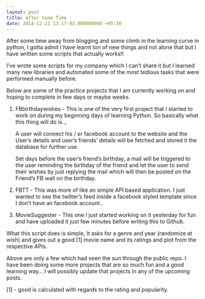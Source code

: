 ```yaml
---
layout: post
title: After Some Time
date: 2014-12-21 13:17:03.000000000 +05:30
---
```

After some time away from blogging and some climb in the learning curve in python, I gotta admit I have learnt ton of new things and not alone that but I have written some scripts that actually works!!

I’ve wrote some scripts for my company which I can’t share it but I learned many new libraries and automated some of the most tedious tasks that were performed manually before.

Below are some of the practice projects that I am currently working on and hoping to complete in few days or maybe weeks.

1) FBbirthdaywishes - This is one of the very first project that I started to work on during my beginning days of learning Python. So basically what this thing will do is..,

    A user will connect his / er facebook account to the website and the User’s details and user’s friends’ details will be fetched and stored it the database for further use.

    Set days before the user’s friend’s birthday, a mail will be triggered to the user reminding the birthday of the friend and let the user to send their wishes by just replying the mail which will then be posted on the Friend’s FB wall on the birthday.

2) FBTT - This was more of like an simple API based application. I just wanted to see the twitter’s feed inside a facebook styled template since I don’t have an facebook account..

3) MovieSuggester - This one I just started working on it yesterday for fun and have uploaded it just few minutes before writing this to Github.

What this script does is simple, It asks for a genre and year (randomize at wish) and gives out a good [1] movie name and its ratings and plot from the respective APIs.

Above are only a few which had seen the sun through the public repo. I have been doing some more projects that are so much fun and a good learning way… I will possibly update that projects in any of the upcoming posts.

[1] - good is calculated with regards to the rating and popularity.
